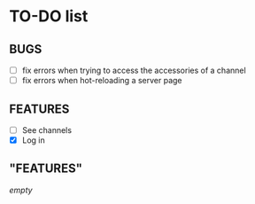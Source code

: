 # TO-DO list

## BUGS

- [ ] fix errors when trying to access the accessories of a channel
- [ ] fix errors when hot-reloading a server page

## FEATURES

- [ ] See channels
- [x] Log in

## "FEATURES"

*empty*